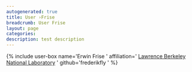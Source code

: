 ```yaml
---
autogenerated: true
title: User ›Frise
breadcrumb: User Frise
layout: page
categories: 
description: test description
---
```


{% include user-box name='Erwin Frise ' affiliation=' [Lawrence Berkeley National Laboratory](http://www.lbl.gov/) ' github='frederikfly ' %}
